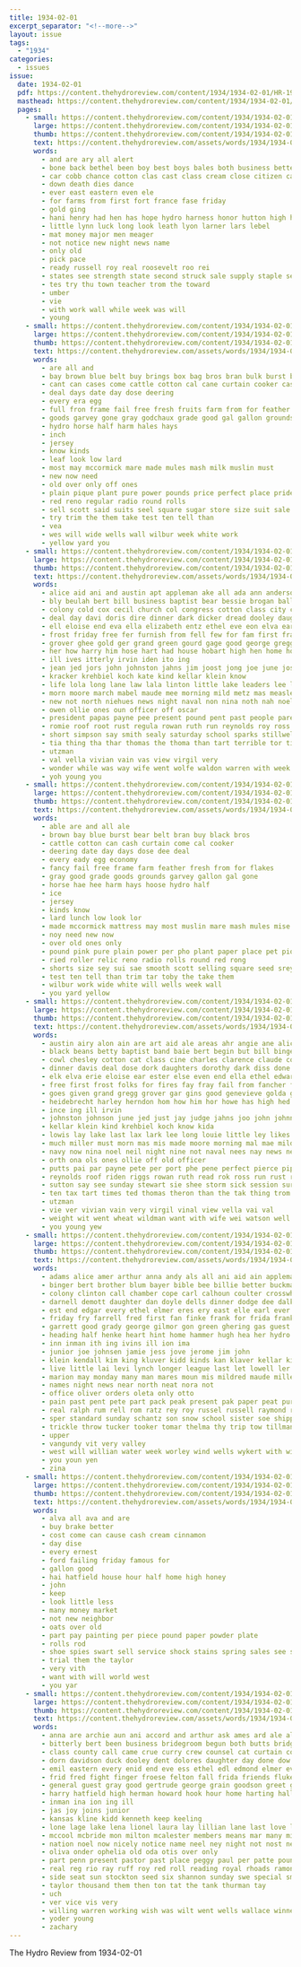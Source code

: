 ```yaml
---
title: 1934-02-01
excerpt_separator: "<!--more-->"
layout: issue
tags:
  - "1934"
categories:
  - issues
issue:
  date: 1934-02-01
  pdf: https://content.thehydroreview.com/content/1934/1934-02-01/HR-1934-02-01.pdf
  masthead: https://content.thehydroreview.com/content/1934/1934-02-01/masthead/HR-1934-02-01.jpg
  pages:
    - small: https://content.thehydroreview.com/content/1934/1934-02-01/small/HR-1934-02-01-01.jpg
      large: https://content.thehydroreview.com/content/1934/1934-02-01/large/HR-1934-02-01-01.jpg
      thumb: https://content.thehydroreview.com/content/1934/1934-02-01/thumbnails/HR-1934-02-01-01.jpg
      text: https://content.thehydroreview.com/assets/words/1934/1934-02-01/HR-1934-02-01-01.txt
      words:
        - and are ary all alert
        - bone back bethel been boy best boys bales both business better
        - car cobb chance cotton clas cast class cream close citizen came
        - down death dies dance
        - ever east eastern even ele
        - for farms from first fort france fase friday
        - gold ging
        - hani henry had hen has hope hydro harness honor hutton high her him
        - little lynn luck long look leath lyon larner lars lebel
        - mat money major men meager
        - not notice new night news name
        - only old
        - pick pace
        - ready russell roy real roosevelt roo rei
        - states see strength state second struck sale supply staple seems station street season saturday stolen shanklin
        - tes try thu town teacher trom the toward
        - umber
        - vie
        - with work wall while week was will
        - young
    - small: https://content.thehydroreview.com/content/1934/1934-02-01/small/HR-1934-02-01-02.jpg
      large: https://content.thehydroreview.com/content/1934/1934-02-01/large/HR-1934-02-01-02.jpg
      thumb: https://content.thehydroreview.com/content/1934/1934-02-01/thumbnails/HR-1934-02-01-02.jpg
      text: https://content.thehydroreview.com/assets/words/1934/1934-02-01/HR-1934-02-01-02.txt
      words:
        - are all and
        - bay brown blue belt buy brings box bag bros bran bulk burst black bee back
        - cant can cases come cattle cotton cal cane curtain cooker cash
        - deal days date day dose deering
        - every era egg
        - full fron frame fail free fresh fruits farm from for feather
        - goods garvey gone gray godchaux grade good gal gallon grounds
        - hydro horse half harm hales hays
        - inch
        - jersey
        - know kinds
        - leaf look low lard
        - most may mccormick mare made mules mash milk muslin must
        - new now need
        - old over only off ones
        - plain pique plant pure power pounds price perfect place pride peed pink paper pound per
        - red reno regular radio round rolls
        - sell scott said suits seel square sugar store size suit sale sunn shorts smooth service selling still standard seed
        - try trim the them take test ten tell than
        - vea
        - wes will wide wells wall wilbur week white work
        - yellow yard you
    - small: https://content.thehydroreview.com/content/1934/1934-02-01/small/HR-1934-02-01-03.jpg
      large: https://content.thehydroreview.com/content/1934/1934-02-01/large/HR-1934-02-01-03.jpg
      thumb: https://content.thehydroreview.com/content/1934/1934-02-01/thumbnails/HR-1934-02-01-03.jpg
      text: https://content.thehydroreview.com/assets/words/1934/1934-02-01/HR-1934-02-01-03.txt
      words:
        - alice aid ani and austin apt appleman ake all ada ann anderson art are
        - bly beulah bert bill business baptist bear bessie brogan balls baby blaine betty back black brother besa barbara ben both been butler bernice bernard binger bay bie boucher
        - colony cold cox cecil church col congress cotton class city clark child charles clarence china craig clinton carl cheap crissman calle churches creek cee christian close con
        - deal day davi doris dire dinner dark dicker dread dooley daughter dear
        - ell eloise end eva ella elizabeth entz ethel eve eon elva earl ela ene eis
        - frost friday free fer furnish from fell few for fam first frank folks
        - grover ghee gold ger grand green gourd gage good george gregg griffin genevieve given
        - her how harry him hose hart had house hobart high hen home hon han hazel hae harding hold harri harm hydro has hamilton herbert
        - ill ives itterly irvin iden ito ing
        - jean jed jors john johnston jahns jim joost jong joe june josie judge johnson
        - kracker krehbiel koch kate kind kellar klein know
        - life lola long lane law lala linton little lake leaders lee lawrence louie last lou lenora
        - morn moore march mabel maude mee morning mild metz mas measles melba mar mone mis money made much majors may miller mood miss maguire mae myrl
        - new not north niehues news night naval non nina noth nah noel nay neil
        - owen ollie ones oun officer off oscar
        - president papas payne pee present pound pent past people parent pete preston place port pay pierce
        - romie roof root rust regula rowan ruth run reynolds roy ross reh real ran richardson ray reasons riggs
        - short simpson say smith sealy saturday school sparks stillwell sat slagell sun sid stay sion sie sutton sezer soy sunday sylvester show sawatzky stewart scott seen save stroke see swan standard son session summer ser stockton speed soma shiver sessions south
        - tia thing tha thar thomas the thoma than tart terrible tor times tae tax tom trip ties theron thom tobe tie
        - utzman
        - val vella vivian vain vas view virgil very
        - wonder while was way wife went wolfe waldon warren with week weatherford will watson well williams whaley wine washington wyatt wand
        - yoh young you
    - small: https://content.thehydroreview.com/content/1934/1934-02-01/small/HR-1934-02-01-04.jpg
      large: https://content.thehydroreview.com/content/1934/1934-02-01/large/HR-1934-02-01-04.jpg
      thumb: https://content.thehydroreview.com/content/1934/1934-02-01/thumbnails/HR-1934-02-01-04.jpg
      text: https://content.thehydroreview.com/assets/words/1934/1934-02-01/HR-1934-02-01-04.txt
      words:
        - able are and all ale
        - brown bay blue burst bear belt bran buy black bros
        - cattle cotton can cash curtain come cal cooker
        - deering date day days dose dee deal
        - every eady egg economy
        - fancy fail free frame farm feather fresh from for flakes
        - gray good grade goods grounds garvey gallon gal gone
        - horse hae hee harm hays hoose hydro half
        - ice
        - jersey
        - kinds know
        - lard lunch low look lor
        - made mccormick mattress may most muslin mare mash mules mise milk
        - noy need new now
        - over old ones only
        - pound pink pure plain power per pho plant paper place pet pique price
        - ried roller relic reno radio rolls round red rong
        - shorts size sey sui sae smooth scott selling square seed srey sale suit store sell standard still sugar safe said service
        - test ten tell than trim tar toby the take them
        - wilbur work wide white will wells week wall
        - you yard yellow
    - small: https://content.thehydroreview.com/content/1934/1934-02-01/small/HR-1934-02-01-05.jpg
      large: https://content.thehydroreview.com/content/1934/1934-02-01/large/HR-1934-02-01-05.jpg
      thumb: https://content.thehydroreview.com/content/1934/1934-02-01/thumbnails/HR-1934-02-01-05.jpg
      text: https://content.thehydroreview.com/assets/words/1934/1934-02-01/HR-1934-02-01-05.txt
      words:
        - austin airy alon ain are art aid ale areas ahr angie ane alice ann all appleman aus and alva
        - black beans betty baptist band baie bert begin but bill binge bartgis brogan business bear bessie bail back boschert been bus bernice bare beulah barbara binger both
        - cowl chesley cotton cat class cine charles clarence claude col christian crissman craig caw congress chu churches cate chee cold carl care city cheap china clark chi come close colony colon child creek cecil cox cone clinton
        - dinner davis deal dose dork daughters dorothy dark diss done dora day dooley daughter dear
        - elk elva erie eloise ear ester else even end ella ethel edwards erin eva
        - free first frost folks for fires fay fray fail from fancher fort fune few frank face fell fam friday farm
        - goes given grand gregg grover gar gins good genevieve golda gold george gage gound
        - heidebrecht harley herndon hom how him hor howe has high hed hazel hydro hart hose hesser hobart home herbert her harry had harris hunger harm
        - ince ing ill irvin
        - johnston johnson june jed just jay judge jahns joo john johnnie
        - kellar klein kind krehbiel koch know kida
        - lowis lay lake last lax lark lee long louie little ley likes lati lola lane leaders lula
        - much miller must morn mas mis made moore morning mal mae mild mix majors measles mus may miss mata maes mea mare monda march ming maguire major min many mcdougle mabel money
        - navy now nina noel neil night nine not naval nees nay news need north new newton noth
        - orth ona ols ones ollie off old officer
        - putts pai par payne pete per port phe pene perfect pierce pipes present plan pent past pos pay
        - reynolds roof riden riggs rowan ruth read rok ross run rust rea rave roy romie rent ray richardson
        - sutton say see sunday stewart sie shee storm sick session surprise sua simpson saturday swan sam sun smith stillwell smarr schantz son sis shiver schoo sat south scott sand sal speed sed seger sparks standard set sen seen ser
        - ten tax tart times ted thomas theron than the tak thing trom tiara trip talk terrible tobe tom
        - utzman
        - vie ver vivian vain very virgil vinal view vella vai val
        - weight wit went wheat wildman want with wife wei watson well whaley will woodrow warren webb waite way waldon weatherford while wonder was wright wes wary ware washington week walt wees
        - you young yew
    - small: https://content.thehydroreview.com/content/1934/1934-02-01/small/HR-1934-02-01-06.jpg
      large: https://content.thehydroreview.com/content/1934/1934-02-01/large/HR-1934-02-01-06.jpg
      thumb: https://content.thehydroreview.com/content/1934/1934-02-01/thumbnails/HR-1934-02-01-06.jpg
      text: https://content.thehydroreview.com/assets/words/1934/1934-02-01/HR-1934-02-01-06.txt
      words:
        - adams alice amer arthur anna andy als all ani aid ain appleman ala are alls and adi anita alee anima ane ard andrew art ara annie
        - binger bert brother blum bayer bible bee billie better buckmaster been butcher back bank brought bridgeport brown bethel bishop bost bob
        - colony clinton call chamber cope carl calhoun coulter crosswhite christ chilli coffee charlie carrere cantrell cush church come cox caddo clark con che chris channell chism collar coker carney chambers calles corner city
        - darnell demott daughter dan doyle dells dinner dodge dee dalke down david donald dessie day dicky dick deremer
        - est end edgar every ethel elmer eres ery east elle earl ever even ernest emil elsie
        - friday fry farrell fred first fan finke frank for frida franke from fin floyd firm far
        - garrett good grady george gilmor gon green ghering gas guest glad glidewell gilmore glen gene
        - heading half henke heart hint home hammer hugh hea her hydro helps hamner hinton hobart has hug hai head hart hamilton halls house hak had herbert henry hag hot heen how herman harding
        - inn inman ith ing ivins ill ion ima
        - junior joe johnsen jamie jess jove jerome jim john
        - klein kendall kim king kluver kidd kinds kan klaver kellar kimble kirkpatrick kast
        - live little lai levi lynch longer league last let lowell ler lun ladd litt lynn life lena lasley lay
        - marion may monday many man mares moun mis mildred maude miller mapel messer mound mar moore miner myers monda mond much made mati mervin mabel mus mill
        - names night news near north neat nora not
        - office oliver orders oleta only otto
        - pain past pent pete part pack peak present pak paper peat pure pie pleasant
        - real ralph rum rell rom ratz rey roy russel russell raymond res robertson ridge rant
        - sper standard sunday schantz son snow school sister soe shipp simmons study stockton side silk stange sheffer sons sen sikes san shad style service short sunda scott store saturday sunny sor sick sund sale sacra sun
        - trickle throw tucker tooker tomar thelma thy trip tow tillman tindall thompson then thie thoma tiny tom them triplett toon tue the
        - upper
        - vangundy vit very valley
        - west will willian water week worley wind wells wykert with wit went weather wint walker well wife wall weatherford white working was wilma weddle way weathers wilson williams
        - you youn yen
        - zina
    - small: https://content.thehydroreview.com/content/1934/1934-02-01/small/HR-1934-02-01-07.jpg
      large: https://content.thehydroreview.com/content/1934/1934-02-01/large/HR-1934-02-01-07.jpg
      thumb: https://content.thehydroreview.com/content/1934/1934-02-01/thumbnails/HR-1934-02-01-07.jpg
      text: https://content.thehydroreview.com/assets/words/1934/1934-02-01/HR-1934-02-01-07.txt
      words:
        - alva all ava and are
        - buy brake better
        - cost come can cause cash cream cinnamon
        - day dise
        - every ernest
        - ford failing friday famous for
        - gallon good
        - hai hatfield house hour half home high honey
        - john
        - keep
        - look little less
        - many money market
        - not new neighbor
        - oats over old
        - part pay painting per piece pound paper powder plate
        - rolls rod
        - shoe spies swart sell service shock stains spring sales see saturday stange standard save
        - trial them the taylor
        - very vith
        - want with will world west
        - you yar
    - small: https://content.thehydroreview.com/content/1934/1934-02-01/small/HR-1934-02-01-08.jpg
      large: https://content.thehydroreview.com/content/1934/1934-02-01/large/HR-1934-02-01-08.jpg
      thumb: https://content.thehydroreview.com/content/1934/1934-02-01/thumbnails/HR-1934-02-01-08.jpg
      text: https://content.thehydroreview.com/assets/words/1934/1934-02-01/HR-1934-02-01-08.txt
      words:
        - anna are archie aun ani accord and arthur ask ames ard ale all
        - bitterly bert been business bridegroom begun both butts bridge best binger but burkhalter boucher better began bride
        - class county call came crue curry crew counsel cat curtain court come cane colony caddo claflin church cold carolyn city chance charles cook curnutt camp captain carruth cee carl college
        - dorn davidson duck dooley dent dolores daughter day done dow doris denham drew duncan donald down del ding denny during
        - emil eastern every enid end eve ess ethel edl edmond elmer ever
        - frid fred fight finger froese felton fall frida friends fluke for folks floor frank from fury few
        - general guest gray good gertrude george grain goodson greet generous
        - harry hatfield high herman howard hook hour home harting hall hin him honorable hai horse had her hydro heike horton house hens hei head harding how hinton held
        - inman ina ion ing ill
        - jas joy joins junior
        - kansas kline kidd kenneth keep keeling
        - lone lage lake lena lionel laura lay lillian lane last love loyd later lin lasley life leghorn low line
        - mccool mcbride mon milton mcalester members means mar many miss men man monday more moi murphy marriage mise morning most masoner
        - nation noel now nicely notice name neel ney night not nost new
        - oliva onder ophelia old oda otis over only
        - part penn present pastor past place peggy paul per patte pound pay pentecost price pauline plan pers power people pump priday
        - real reg rio ray ruff roy red roll reading royal rhoads ramona
        - side seat sun stockton seed six shannon sunday swe special smith soon storm sine severe stom shall sund sparks supply stock she style score sae see said sargent star sister saturday sih school strasburg state son still slate sale
        - taylor thousand them then ton tat the tank thurman tay
        - uch
        - ver vice vis very
        - willing warren working wish was wilt went wells wallace winners wilhite wamsley why wilma wye weare wise way waller west welton will work welcome wai week weather want white wat write with
        - yoder young
        - zachary
---
```


The Hydro Review from 1934-02-01

<!--more-->

